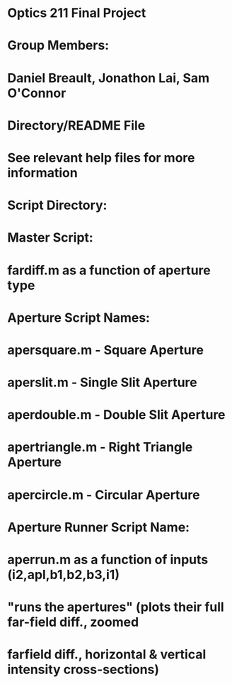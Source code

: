 # Optics 211 Final Project
# Group Members:
# Daniel Breault, Jonathon Lai, Sam O'Connor
# Directory/README File
#
# See relevant help files for more information
#
# Script Directory:
#
#   Master Script:
#       fardiff.m as a function of aperture type
#
#   Aperture Script Names:
#       apersquare.m - Square Aperture
#       aperslit.m - Single Slit Aperture
#       aperdouble.m - Double Slit Aperture
#       apertriangle.m - Right Triangle Aperture
#       apercircle.m - Circular Aperture
#
#       Aperture Runner Script Name:
#       aperrun.m as a function of inputs (i2,apl,b1,b2,b3,i1)
#           "runs the apertures" (plots their full far-field diff., zoomed
#           farfield diff., horizontal & vertical intensity cross-sections)